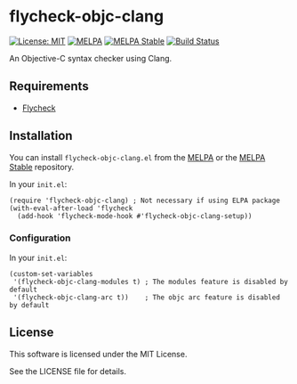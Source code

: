 # flycheck-objc-clang

[![License: MIT](https://img.shields.io/badge/License-MIT-yellow.svg)](https://opensource.org/licenses/MIT)
[![MELPA](https://melpa.org/packages/flycheck-objc-clang-badge.svg)](https://melpa.org/#/flycheck-objc-clang)
[![MELPA Stable](https://stable.melpa.org/packages/flycheck-objc-clang-badge.svg)](https://stable.melpa.org/#/flycheck-objc-clang)
[![Build Status](https://api.travis-ci.org/GyazSquare/flycheck-objc-clang.svg?branch=master)](https://travis-ci.org/GyazSquare/flycheck-objc-clang)

An Objective-C syntax checker using Clang.

## Requirements

* [Flycheck](http://www.flycheck.org/)

## Installation

You can install `flycheck-objc-clang.el` from the [MELPA](https://melpa.org/) or the [MELPA Stable](https://stable.melpa.org/) repository.

In your `init.el`:

```elisp
(require 'flycheck-objc-clang) ; Not necessary if using ELPA package
(with-eval-after-load 'flycheck
  (add-hook 'flycheck-mode-hook #'flycheck-objc-clang-setup))
```

### Configuration

In your `init.el`:

``` elisp
(custom-set-variables
 '(flycheck-objc-clang-modules t) ; The modules feature is disabled by default
 '(flycheck-objc-clang-arc t))    ; The objc arc feature is disabled by default
```

## License

This software is licensed under the MIT License.

See the LICENSE file for details.
